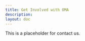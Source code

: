 ```yaml
---
title: Get Involved with OMA
description:
layout: doc
---
```


This is a placeholder for contact us.
